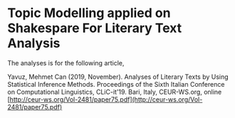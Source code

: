 # Topic Modelling applied on Shakespare For Literary Text Analysis

The analyses is for the following article,

Yavuz, Mehmet Can (2019, November). Analyses of Literary Texts by Using Statistical Inference Methods. Proceedings of the Sixth Italian Conference on Computational Linguistics, CLiC-it'19. Bari, Italy, CEUR-WS.org, online [http://ceur-ws.org/Vol-2481/paper75.pdf](http://ceur-ws.org/Vol-2481/paper75.pdf)
